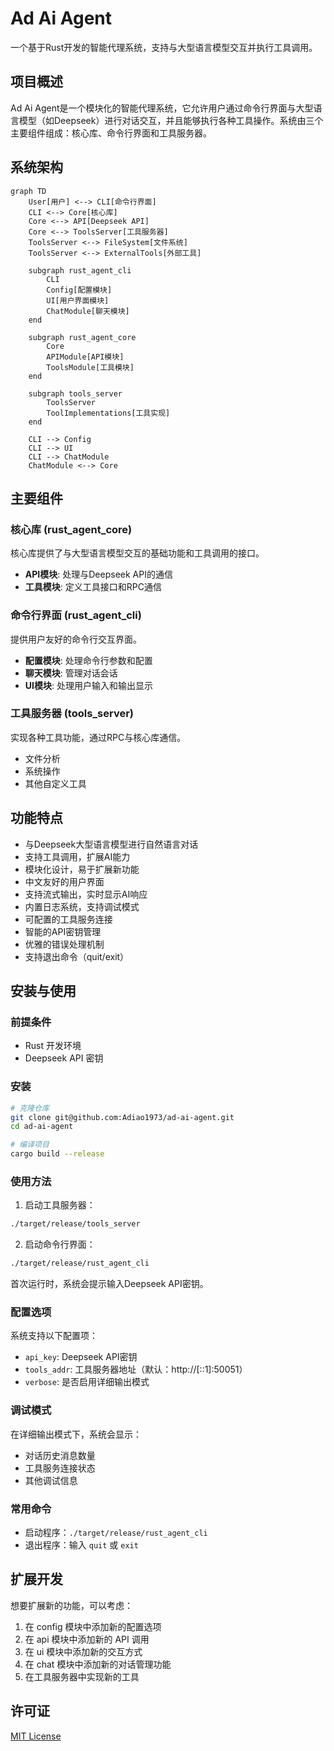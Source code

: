 # Ad Ai Agent

一个基于Rust开发的智能代理系统，支持与大型语言模型交互并执行工具调用。

## 项目概述

Ad Ai Agent是一个模块化的智能代理系统，它允许用户通过命令行界面与大型语言模型（如Deepseek）进行对话交互，并且能够执行各种工具操作。系统由三个主要组件组成：核心库、命令行界面和工具服务器。

## 系统架构

```mermaid
graph TD
    User[用户] <--> CLI[命令行界面]
    CLI <--> Core[核心库]
    Core <--> API[Deepseek API]
    Core <--> ToolsServer[工具服务器]
    ToolsServer <--> FileSystem[文件系统]
    ToolsServer <--> ExternalTools[外部工具]
    
    subgraph rust_agent_cli
        CLI
        Config[配置模块]
        UI[用户界面模块]
        ChatModule[聊天模块]
    end
    
    subgraph rust_agent_core
        Core
        APIModule[API模块]
        ToolsModule[工具模块]
    end
    
    subgraph tools_server
        ToolsServer
        ToolImplementations[工具实现]
    end
    
    CLI --> Config
    CLI --> UI
    CLI --> ChatModule
    ChatModule <--> Core
```

## 主要组件

### 核心库 (rust_agent_core)

核心库提供了与大型语言模型交互的基础功能和工具调用的接口。

- **API模块**: 处理与Deepseek API的通信
- **工具模块**: 定义工具接口和RPC通信

### 命令行界面 (rust_agent_cli)

提供用户友好的命令行交互界面。

- **配置模块**: 处理命令行参数和配置
- **聊天模块**: 管理对话会话
- **UI模块**: 处理用户输入和输出显示

### 工具服务器 (tools_server)

实现各种工具功能，通过RPC与核心库通信。

- 文件分析
- 系统操作
- 其他自定义工具

## 功能特点

- 与Deepseek大型语言模型进行自然语言对话
- 支持工具调用，扩展AI能力
- 模块化设计，易于扩展新功能
- 中文友好的用户界面
- 支持流式输出，实时显示AI响应
- 内置日志系统，支持调试模式
- 可配置的工具服务连接
- 智能的API密钥管理
- 优雅的错误处理机制
- 支持退出命令（quit/exit）

## 安装与使用

### 前提条件

- Rust 开发环境
- Deepseek API 密钥

### 安装

```bash
# 克隆仓库
git clone git@github.com:Adiao1973/ad-ai-agent.git
cd ad-ai-agent

# 编译项目
cargo build --release
```

### 使用方法

1. 启动工具服务器：

```bash
./target/release/tools_server
```

2. 启动命令行界面：

```bash
./target/release/rust_agent_cli
```

首次运行时，系统会提示输入Deepseek API密钥。

### 配置选项

系统支持以下配置项：

- `api_key`: Deepseek API密钥
- `tools_addr`: 工具服务器地址（默认：http://[::1]:50051）
- `verbose`: 是否启用详细输出模式

### 调试模式

在详细输出模式下，系统会显示：
- 对话历史消息数量
- 工具服务连接状态
- 其他调试信息

### 常用命令

- 启动程序：`./target/release/rust_agent_cli`
- 退出程序：输入 `quit` 或 `exit`

## 扩展开发

想要扩展新的功能，可以考虑：

1. 在 config 模块中添加新的配置选项
2. 在 api 模块中添加新的 API 调用
3. 在 ui 模块中添加新的交互方式
4. 在 chat 模块中添加新的对话管理功能
5. 在工具服务器中实现新的工具

## 许可证

[MIT License](LICENSE)

